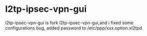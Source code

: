 l2tp-ipsec-vpn-gui
==================

l2tp-ipsec-vpn-gui is fork l2tp-ipsec-vpn-gui,and i fixed some configurations bug, added password to /etc/ppp/xxx.option.xl2tpd
